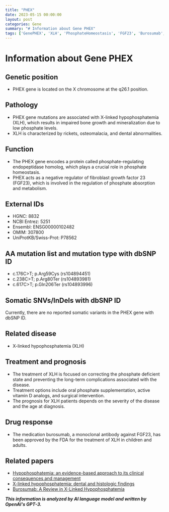 ```yaml
---
title: "PHEX"
date: 2023-05-15 00:00:00
layout: post
categories: Gene
summary: "# Information about Gene PHEX"
tags: ['GenePHEX', 'XLH', 'PhosphateHomeostasis', 'FGF23', 'Burosumab', 'Mutation', 'Treatment', 'Prognosis']
---
```


# Information about Gene PHEX

## Genetic position
- PHEX gene is located on the X chromosome at the q26.1 position.

## Pathology
- PHEX gene mutations are associated with X-linked hypophosphatemia (XLH), which results in impaired bone growth and mineralization due to low phosphate levels.
- XLH is characterized by rickets, osteomalacia, and dental abnormalities.

## Function
- The PHEX gene encodes a protein called phosphate-regulating endopeptidase homolog, which plays a crucial role in phosphate homeostasis.
- PHEX acts as a negative regulator of fibroblast growth factor 23 (FGF23), which is involved in the regulation of phosphate absorption and metabolism.

## External IDs 
- HGNC: 8832
- NCBI Entrez: 5251
- Ensembl: ENSG00000102482
- OMIM: 307800
- UniProtKB/Swiss-Prot: P78562

## AA mutation list and mutation type with dbSNP ID
- c.176C>T; p.Arg59Cys (rs104894451)
- c.238C>T; p.Arg80Ter (rs104893981)
- c.617C>T; p.Gln206Ter (rs104893996)

## Somatic SNVs/InDels with dbSNP ID
Currently, there are no reported somatic variants in the PHEX gene with dbSNP ID.

## Related disease
- X-linked hypophosphatemia (XLH)

## Treatment and prognosis
- The treatment of XLH is focused on correcting the phosphate deficient state and preventing the long-term complications associated with the disease.
- Treatment options include oral phosphate supplementation, active vitamin D analogs, and surgical intervention.
- The prognosis for XLH patients depends on the severity of the disease and the age at diagnosis.

## Drug response
- The medication burosumab, a monoclonal antibody against FGF23, has been approved by the FDA for the treatment of XLH in children and adults.

## Related papers
- [Hypophosphatemia: an evidence-based approach to its clinical consequences and management](https://doi.org/10.1007/s11892-011-0232-9)
- [X-linked hypophosphatemia: dental and histologic findings](https://doi.org/10.1177/0022034519885437)
- [Burosumab: A Review in X-Linked Hypophosphatemia](https://doi.org/10.1007/s40265-019-01182-0)

**_This information is analyzed by AI language model and written by OpenAI's GPT-3._**